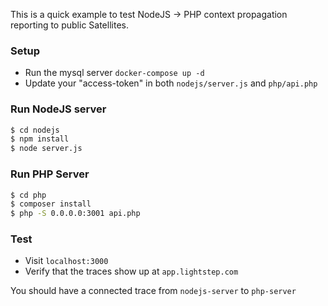 This is a quick example to test NodeJS -> PHP context propagation reporting to public Satellites.

### Setup

* Run the mysql server `docker-compose up -d`
* Update your "access-token" in both `nodejs/server.js` and `php/api.php`

### Run NodeJS server

```bash 
$ cd nodejs
$ npm install
$ node server.js
```

### Run PHP Server

```bash
$ cd php
$ composer install
$ php -S 0.0.0.0:3001 api.php
```

### Test
* Visit `localhost:3000` 
* Verify that the traces show up at `app.lightstep.com`

You should have a connected trace from `nodejs-server` to `php-server`
